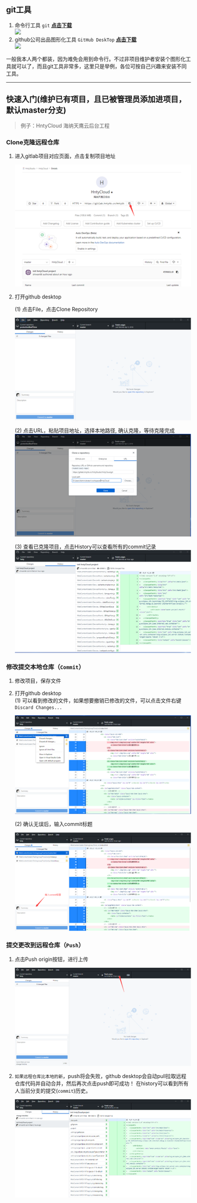 ## git工具
1. 命令行工具 
`git` [**点击下载**](http://dlsw.baidu.com/sw-search-sp/soft/e7/40642/Git-2.7.2-64-bit_setup.1457942968.exe)  
![](http://img5sw.baidu.com/soft/e7/40642/8b2002ac09be72284411c9ee5162b45e.png?version=3218763599)  
2. github公司出品图形化工具 `GitHub DeskTop` [**点击下载**](https://central.github.com/deployments/desktop/desktop/latest/win32)     
![](https://desktop.github.com/images/desktop-icon.svg) 

一般我本人两个都装，因为难免会用到命令行。不过非项目维护者安装个图形化工具就可以了，而且git工具非常多，这里只是举例，各位可按自己兴趣来安装不同工具。

---

## 快速入门(维护已有项目，且已被管理员添加进项目，默认master分支)
> 例子：HntyCloud 海纳天鹰云后台工程 

### Clone克隆远程仓库     
1. 进入gitlab项目对应页面，点击复制项目地址 

    ![](/系统集成部/石万/resource/TIM截图20180414145804.png)

2. 打开github desktop  

    (1) 点击File，点击Clone Repository 
    
    ![](/系统集成部/石万/resource/TIM截图20180414150501.png)

    (2) 点击URL，粘贴项目地址，选择本地路径, 确认克隆，等待克隆完成
    ![](/系统集成部/石万/resource/TIM截图20180414150801.png)

    (3) 查看已克隆项目，点击History可以查看所有的commit记录
    ![](/系统集成部/石万/resource/TIM截图20180414151033.png)

### 修改提交本地仓库（`Commit`）
1. 修改项目，保存文件
2. 打开github desktop    
    (1) 可以看到修改的文件，如果想要撤销已修改的文件，可以点击文件右键`Discard Changes...`
    
    ![](/系统集成部/石万/resource/TIM截图20180414153551.png)

    (2) 确认无误后，输入commit标题  

    ![](/系统集成部/石万/resource/TIM截图20180414153013.png)

### 提交更改到远程仓库（`Push`）
1. 点击Push origin按钮，进行上传  

    ![](/系统集成部/石万/resource/TIM截图20180414153726.png)

2. `如果远程仓库比本地的新`，push将会失败，github desktop会自动pull拉取远程仓库代码并自动合并，然后再次点击push即可成功！ 在history可以看到所有人当前分支的提交(`commit`)历史。 

    ![](/系统集成部/石万/resource/TIM截图20180414154212.png)